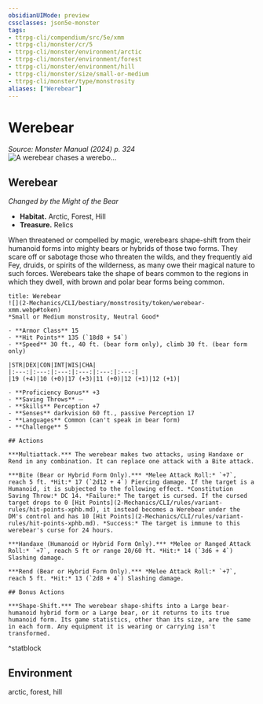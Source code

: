 ```yaml
---
obsidianUIMode: preview
cssclasses: json5e-monster
tags:
- ttrpg-cli/compendium/src/5e/xmm
- ttrpg-cli/monster/cr/5
- ttrpg-cli/monster/environment/arctic
- ttrpg-cli/monster/environment/forest
- ttrpg-cli/monster/environment/hill
- ttrpg-cli/monster/size/small-or-medium
- ttrpg-cli/monster/type/monstrosity
aliases: ["Werebear"]
---
```

# Werebear
*Source: Monster Manual (2024) p. 324*  
![A werebear chases a werebo...](2-Mechanics/CLI/bestiary/monstrosity/img/werebear-wereboar-and-wererat.webp#right "A werebear chases a wereboar and wererat out of its territory")

## Werebear

*Changed by the Might of the Bear*

- **Habitat.** Arctic, Forest, Hill  
- **Treasure.** Relics  

When threatened or compelled by magic, werebears shape-shift from their humanoid forms into mighty bears or hybrids of those two forms. They scare off or sabotage those who threaten the wilds, and they frequently aid Fey, druids, or spirits of the wilderness, as many owe their magical nature to such forces. Werebears take the shape of bears common to the regions in which they dwell, with brown and polar bear forms being common.

```ad-statblock
title: Werebear
![](2-Mechanics/CLI/bestiary/monstrosity/token/werebear-xmm.webp#token)
*Small or Medium monstrosity, Neutral Good*

- **Armor Class** 15 
- **Hit Points** 135 (`18d8 + 54`) 
- **Speed** 30 ft., 40 ft. (bear form only), climb 30 ft. (bear form only)

|STR|DEX|CON|INT|WIS|CHA|
|:---:|:---:|:---:|:---:|:---:|:---:|
|19 (+4)|10 (+0)|17 (+3)|11 (+0)|12 (+1)|12 (+1)|

- **Proficiency Bonus** +3
- **Saving Throws** ⏤
- **Skills** Perception +7
- **Senses** darkvision 60 ft., passive Perception 17
- **Languages** Common (can't speak in bear form)
- **Challenge** 5

## Actions

***Multiattack.*** The werebear makes two attacks, using Handaxe or Rend in any combination. It can replace one attack with a Bite attack.

***Bite (Bear or Hybrid Form Only).*** *Melee Attack Roll:* `+7`, reach 5 ft. *Hit:* 17 (`2d12 + 4`) Piercing damage. If the target is a Humanoid, it is subjected to the following effect. *Constitution Saving Throw:* DC 14. *Failure:* The target is cursed. If the cursed target drops to 0 [Hit Points](2-Mechanics/CLI/rules/variant-rules/hit-points-xphb.md), it instead becomes a Werebear under the DM's control and has 10 [Hit Points](2-Mechanics/CLI/rules/variant-rules/hit-points-xphb.md). *Success:* The target is immune to this werebear's curse for 24 hours.

***Handaxe (Humanoid or Hybrid Form Only).*** *Melee or Ranged Attack Roll:* `+7`, reach 5 ft or range 20/60 ft. *Hit:* 14 (`3d6 + 4`) Slashing damage.

***Rend (Bear or Hybrid Form Only).*** *Melee Attack Roll:* `+7`, reach 5 ft. *Hit:* 13 (`2d8 + 4`) Slashing damage.

## Bonus Actions

***Shape-Shift.*** The werebear shape-shifts into a Large bear-humanoid hybrid form or a Large bear, or it returns to its true humanoid form. Its game statistics, other than its size, are the same in each form. Any equipment it is wearing or carrying isn't transformed.
```
^statblock

## Environment

arctic, forest, hill